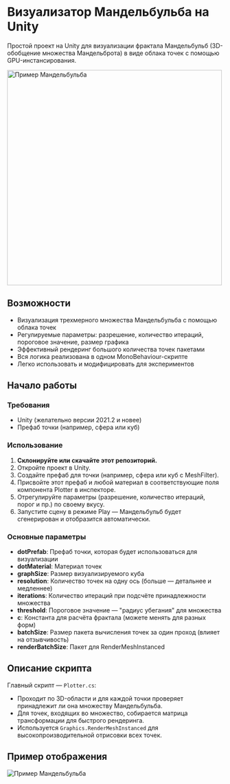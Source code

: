 # Визуализатор Мандельбульба на Unity

Простой проект на Unity для визуализации фрактала Мандельбульб (3D-обобщение множества Мандельброта) в виде облака точек с помощью GPU-инстансирования.

<img src="demo_screenshot.png" alt="Пример Мандельбульба" width="500"/>

## Возможности

- Визуализация трехмерного множества Мандельбульба с помощью облака точек  
- Регулируемые параметры: разрешение, количество итераций, пороговое значение, размер графика  
- Эффективный рендеринг большого количества точек пакетами  
- Вся логика реализована в одном MonoBehaviour-скрипте  
- Легко использовать и модифицировать для экспериментов

## Начало работы

### Требования

- Unity (желательно версии 2021.2 и новее)
- Префаб точки (например, сфера или куб)

### Использование

1. **Склонируйте или скачайте этот репозиторий.**
2. Откройте проект в Unity.
3. Создайте префаб для точки (например, сфера или куб с MeshFilter).
4. Присвойте этот префаб и любой материал в соответствующие поля компонента Plotter в инспекторе.
5. Отрегулируйте параметры (разрешение, количество итераций, порог и пр.) по своему вкусу.
6. Запустите сцену в режиме Play — Мандельбульб будет сгенерирован и отобразится автоматически.

### Основные параметры

- **dotPrefab**: Префаб точки, которая будет использоваться для визуализации
- **dotMaterial**: Материал точек
- **graphSize**: Размер визуализируемого куба
- **resolution**: Количество точек на одну ось (больше — детальнее и медленнее)
- **iterations**: Количество итераций при подсчёте принадлежности множества
- **threshold**: Пороговое значение — "радиус убегания" для множества
- **c**: Константа для расчёта фрактала (можете менять для разных форм)
- **batchSize**: Размер пакета вычисления точек за один проход (влияет на отзывчивость)
- **renderBatchSize**: Пакет для RenderMeshInstanced

## Описание скрипта

Главный скрипт — `Plotter.cs`:
- Проходит по 3D-области и для каждой точки проверяет принадлежит ли она множеству Мандельбульба.
- Для точек, входящих во множество, собирается матрица трансформации для быстрого рендеринга.
- Используется `Graphics.RenderMeshInstanced` для высокопроизводительной отрисовки всех точек.

## Пример отображения

![Пример Мандельбульба](mandelbulb_gif.gif)
